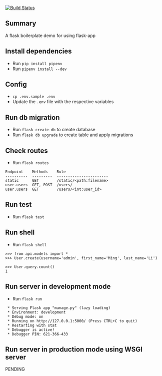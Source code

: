 [![Build Status](https://travis-ci.com/rainchen/flask-app-demo.svg?branch=master)](https://travis-ci.com/rainchen/flask-app-demo)

## Summary

A flask boilerplate demo for using flask-app

## Install dependencies 

- Run `pip install pipenv`
- Run `pipenv install --dev`

## Config

- `cp .env.sample .env`
- Update the `.env` file with the respective variables 

## Run db migration

- Run `flask create-db` to create database
- Run `flask db upgrade` to create table and apply migrations

## Check routes

- Run `flask routes`

```
Endpoint    Methods    Rule
----------  ---------  -----------------------
static      GET        /static/<path:filename>
user.users  GET, POST  /users/
user.users  GET        /users/<int:user_id>
```

## Run test

- Run `flask test`

## Run shell

- Run `flask shell`

```
>>> from api.models import *
>>> User.create(username='admin', first_name='Ming', last_name='Li')

>>> User.query.count()
1
```

## Run server in development mode

- Run `flask run`

```
 * Serving Flask app "manage.py" (lazy loading)
 * Environment: development
 * Debug mode: on
 * Running on http://127.0.0.1:5000/ (Press CTRL+C to quit)
 * Restarting with stat
 * Debugger is active!
 * Debugger PIN: 621-366-433
```

## Run server in production mode using WSGI server

PENDING
